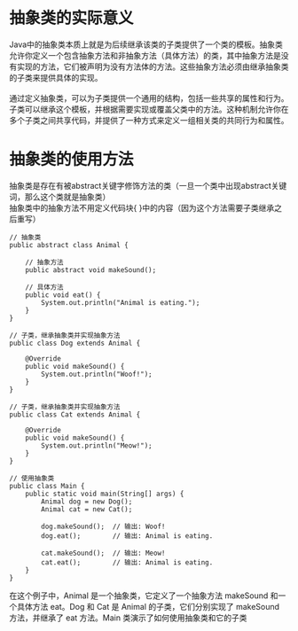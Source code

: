 <h1>抽象类的实际意义</h1>
Java中的抽象类本质上就是为后续继承该类的子类提供了一个类的模板。抽象类允许你定义一个包含抽象方法和非抽象方法（具体方法）的类，其中抽象方法是没有实现的方法，它们被声明为没有方法体的方法。这些抽象方法必须由继承抽象类的子类来提供具体的实现。</br>
</br>
通过定义抽象类，可以为子类提供一个通用的结构，包括一些共享的属性和行为。子类可以继承这个模板，并根据需要实现或覆盖父类中的方法。这种机制允许你在多个子类之间共享代码，并提供了一种方式来定义一组相关类的共同行为和属性。</br>

<h1>抽象类的使用方法</h1>
抽象类是存在有被abstract关键字修饰方法的类（一旦一个类中出现abstract关键词，那么这个类就是抽象类）</br>
抽象类中的抽象方法不用定义代码块{ }中的内容（因为这个方法需要子类继承之后重写）</br>

```
// 抽象类  
public abstract class Animal {  
      
    // 抽象方法  
    public abstract void makeSound();  
      
    // 具体方法  
    public void eat() {  
        System.out.println("Animal is eating.");  
    }  
}  
  
// 子类，继承抽象类并实现抽象方法  
public class Dog extends Animal {  
      
    @Override  
    public void makeSound() {  
        System.out.println("Woof!");  
    }  
}  
  
// 子类，继承抽象类并实现抽象方法  
public class Cat extends Animal {  
      
    @Override  
    public void makeSound() {  
        System.out.println("Meow!");  
    }  
}  
  
// 使用抽象类  
public class Main {  
    public static void main(String[] args) {  
        Animal dog = new Dog();  
        Animal cat = new Cat();  
          
        dog.makeSound();  // 输出: Woof!  
        dog.eat();        // 输出: Animal is eating.  
          
        cat.makeSound();  // 输出: Meow!  
        cat.eat();        // 输出: Animal is eating.  
    }  
}
```
在这个例子中，Animal 是一个抽象类，它定义了一个抽象方法 makeSound 和一个具体方法 eat。Dog 和 Cat 是 Animal 的子类，它们分别实现了 makeSound 方法，并继承了 eat 方法。Main 类演示了如何使用抽象类和它的子类 </br>
